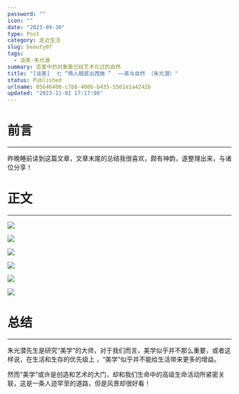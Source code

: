 ```yaml
---
password: ""
icon: ""
date: "2023-09-30"
type: Post
category: 走近生活
slug: beauty07
tags:
  - 谈美-朱光潜
summary: 恋爱中的对象是已经艺术化过的自然
title: "[谈美]  七 “情人眼底出西施 ”  ——美与自然 （朱光潜）"
status: Published
urlname: 05646400-c7b8-400b-b435-5501e1a4242b
updated: "2023-11-02 17:17:00"
---
```


# 前言

---

昨晚睡前读到这篇文章，文章末尾的总结我很喜欢，颇有神韵，遂整理出来，与诸位分享！

# 正文

---

![](https://bu.dusays.com/2023/09/30/65179bc558a55.png)

![](https://bu.dusays.com/2023/09/30/65179bc67dbf1.png)

![](https://bu.dusays.com/2023/09/30/65179bc7a5ce6.png)

![](https://bu.dusays.com/2023/09/30/65179bc8a95dc.png)

![](https://bu.dusays.com/2023/09/30/65179bd1d93ee.png)

![](https://bu.dusays.com/2023/09/30/65179bd30f831.png)

# 总结

---

朱光潜先生是研究“美学”的大师，对于我们而言，美学似乎并不那么重要，或者这样说，在生活和生存的优先级上 ，“美学”似乎并不能给生活带来更多的增益。

然而“美学”或许是创造和艺术的大门，却和我们生命中的高级生命活动所紧密关联，这是一条人迹罕至的道路，但是风景却很好看！

